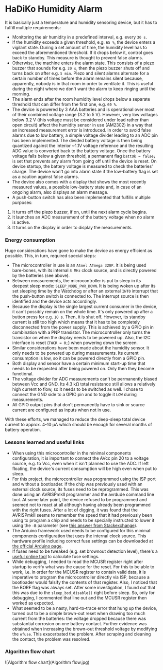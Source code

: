 # HaDiKo Humidity Alarm

It is basically just a temperature and humidity sensoring device, but it has to fulfill multiple requirements:

- Monitoring the air humidity in a predefined interval, e.g. every `30 s`.
- If the humidity exceeds a given threshold, e.g. `65 %`, the device enters a vigilant state. During a set amount of time, the humidity level has to exceed the aforementioned threshold. If it drops below it, control goes back to standby. This measure is thought to prevent false alarms.
- Otherwise, the machine enters the alarm state. This consists of a piezo buzzer that sounds for e.g. `20 s`, then the piezo buzzer shuts off and turns back on after e.g. `5 min`. PIezo and silent alarms alternate for a certain number of times before the alarm remains silent because, apparently, nobody is in that room in order to ventilate it. This is useful during the night where we don't want the alarm to keep ringing until the morning.
- The alarm ends after the room humidity level drops below a separate threshold that can differ from the first one, e.g. `60 %`.
- The device is powered by 3 AAA batteries and is operational over most of their combined voltage range (3.2 to 5 V). However, very low voltages below 3.2 V (this voltage must be considered under load rather than open circuit) affect the humidity sensor in use (AM2302) in a way that an increased measurement error is introduced. In order to avoid false alarms due to low battery, a simple voltage divider leading to an ADC pin has been implemented. The divided battery voltage is then being quantized against the interior ~1.1V voltage reference and the resulting ADC value is converted back to the battery voltage. Once the battery voltage falls below a given threshold, a permanent flag `battOk = false;` is set that prevents any alarm from going off until the device is reset. On device startup, the battery voltage is measured to check the batteries' charge. The device won't go into alarm state if the low-battery flag is set as a caution against false alarms.
- The device also comes with a display that shows the most recently measured values, a possible low-battery state and, in case of an ongoing alarm, also displays an alarm message.
- A push-button switch has also been implemented that fulfills multiple purposes:
1) It turns off the piezo buzzer, if on, until the next alarm cycle begins.
2) It launches an ADC measurement of the battery voltage when no alarm is active.
3) It turns on the display in order to display the measurements.

### Energy consumption

Huge considerations have gone to make the device as energy efficient as possible. This, in turn, required special steps:
- The microcontroller in use is an `Atmel ATmega 328P`. It is being used bare-bones, with its internal `8 MHz` clock source, and is directly powered by the batteries (see above).
- Between measurements, the microcontroller is put to sleep in its deepest sleep mode: `SLEEP_MODE_PWR_DOWN`. It is being woken up after its set sleeping time by the Watchdog or after an external `INT0` interrupt that the push-button switch is connected to. The interrupt source is then identified and the device acts accordingly.
- Because the display is the single largest current consumer in the device, it can't possibly remain on the whole time. It's only powered up after a button press for e.g. `10 s`. Then, it is shut off. However, its standby current is still too high which means that it has to be completely disconnected from the power supply. This is achieved by a GPIO pin in combination with a PNP transistor. The microcontroller only turns the transistor on when the display needs to be powered up. Also, the I2C interface is reset (`TWCR = 0;`) when powering down the screen.
- Similar considerations have been made about the humidity sensor. It only needs to be powered up during measurements. Its current consumption is low, so it can be powered directly from a GPIO pin.
- Both display and sensor have a certain minimum start-up time that needs to be respected after being powered on. Only then they become functional.
- The voltage divider for ADC measurements can't be permanently biased between Vcc and GND. Its 4.3 kΩ total resistance still allows a relatively high current to flow, so it needs to be switched as well. I chose to connect the GND side to a GPIO pin and to toggle it `LOW` during measurements.
- All GPIO output pins that don't permanently have to sink or source current are configured as inputs when not in use.

With these efforts, we managed to reduce the deep-sleep total device current to approx. 4-10 µA which should be enough for several months of battery operation.

### Lessons learned and useful links
- When using this microcontroller in the minimal components configuration, it is important to connect the AVcc pin 20 to a voltage source, e.g. to Vcc, even when it isn't planned to use the ADC. If left floating, the device's current consumption will be high even when put to sleep.
- For this project, the microcontroller was programmed using the ISP port and without a bootloader. If the chip was previously used with an external clock source, its fuses need to be reprogrammed. This was done using an AVRISPmkII programmer and the avrdude command line tool. At some later point, the device refused to be programmed and seemed not to react at all although having already been programmed with the right fuses. After a lot of digging, it was found that the AVRISPmkII seems to remember the speed that it had previously been using to program a chip and needs to be specially instructed to lower it using the `-B` parameter (see [this answer from Stackexchange](https://electronics.stackexchange.com/a/97288)).
- The Arduino framework used needs to be configured for this minimal components configuration that uses the internal clock source. This hardware profile including correct fuse settings can be downloaded at [the official Arduino page](https://docs.arduino.cc/built-in-examples/arduino-isp/ArduinoToBreadboard#minimal-circuit-eliminating-the-external-clock).
- If fuses need to be tweaked (e.g. set brownout detection level), there's a [useful online tool](http://eleccelerator.com/fusecalc/fusecalc.php?chip=atmega328p) to calculate fuse settings.
- While debugging, I needed to read the MCUSR register right after startup to verify what was the cause for the reset. For this to be able to work, i.e. in order for the MCUSR register to contain valid data, it is imperative to program the microcontroller directly via ISP, because a bootloader would falsify the contents of that register. Also, I noticed that the BORF flag was always set. After some investigation, I found out that this was due to the `sleep_bod_disable()` right before sleep. So, only for debugging, I commented that line out and the MCUSR register then worked as expected.
- What seemed to be a nasty, hard-to-trace error that hung up the device, turned out to be a simple brown-out reset when drawing too much current from the batteries: the voltage dropped because there was substantial corrosion on one battery contact. Further evidence was obtained when increasing the brown-out threshold voltage by modifying the `efuse`. This exacerbated the problem. After scraping and cleaning the contact, the problem was resolved.

### Algorithm flow chart
![Algorithm flow chart](Algorithm flow.jpg)